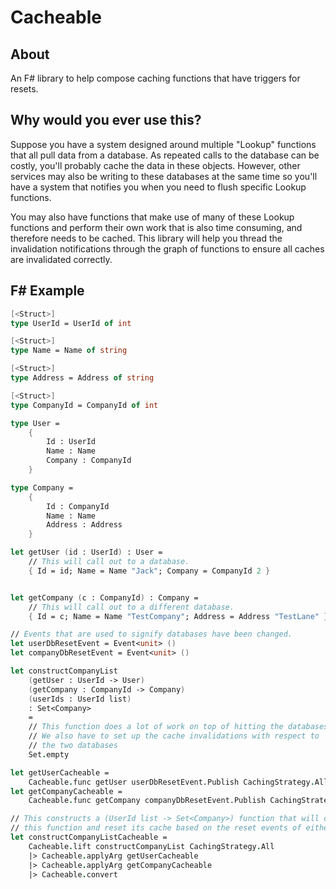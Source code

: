 # Cacheable

About
-----
An F# library to help compose caching functions that have triggers for resets.

Why would you ever use this?
-----
Suppose you have a system designed around multiple "Lookup" functions that all pull data from a database. As repeated calls to the database can be costly, you'll probably cache
the data in these objects. However, other services may also be writing to these databases at the same time so you'll have a system that notifies you when you need to flush
specific Lookup functions.

You may also have functions that make use of many of these Lookup functions and perform their own work that is also time consuming, and therefore needs to be cached.
This library will help you thread the invalidation notifications through the graph of functions to ensure all caches are invalidated correctly.

F# Example
-----

```fsharp
[<Struct>]
type UserId = UserId of int

[<Struct>]
type Name = Name of string

[<Struct>]
type Address = Address of string

[<Struct>]
type CompanyId = CompanyId of int

type User =
    {
        Id : UserId
        Name : Name
        Company : CompanyId
    }

type Company =
    {
        Id : CompanyId
        Name : Name
        Address : Address
    }

let getUser (id : UserId) : User =
    // This will call out to a database.
    { Id = id; Name = Name "Jack"; Company = CompanyId 2 }


let getCompany (c : CompanyId) : Company =
    // This will call out to a different database.
    { Id = c; Name = Name "TestCompany"; Address = Address "TestLane" }

// Events that are used to signify databases have been changed.
let userDbResetEvent = Event<unit> ()
let companyDbResetEvent = Event<unit> ()

let constructCompanyList
    (getUser : UserId -> User)
    (getCompany : CompanyId -> Company)
    (userIds : UserId list)
    : Set<Company>
    =
    // This function does a lot of work on top of hitting the databases.
    // We also have to set up the cache invalidations with respect to
    // the two databases
    Set.empty

let getUserCacheable =
    Cacheable.func getUser userDbResetEvent.Publish CachingStrategy.All
let getCompanyCacheable =
    Cacheable.func getCompany companyDbResetEvent.Publish CachingStrategy.All

// This constructs a (UserId list -> Set<Company>) function that will cache the results of
// this function and reset its cache based on the reset events of either of its parameters.
let constructCompanyListCacheable =
    Cacheable.lift constructCompanyList CachingStrategy.All
    |> Cacheable.applyArg getUserCacheable
    |> Cacheable.applyArg getCompanyCacheable
    |> Cacheable.convert
```